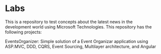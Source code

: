 # Labs

This is a repository to test concepts about the latest news in the development world using Microsoft Technologies. This repository has the following projects:

EventsOrganizer: Simple solution of a Event Organizar application using ASP.MVC, DDD, CQRS, Event Sourcing, Multilayer architecture, and Angular

